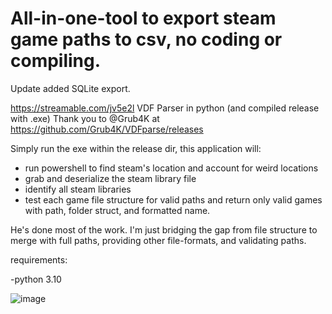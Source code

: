 # All-in-one-tool to export steam game paths to csv, no coding or compiling. 
 
 Update added SQLite export.
 
 

https://streamable.com/jv5e2l
VDF Parser in python (and compiled release with .exe) 
Thank you to @Grub4K at https://github.com/Grub4K/VDFparse/releases

Simply run the exe within the release dir, this application will:
- run powershell to find steam's location and account for weird locations
- grab and deserialize the steam library file
- identify all steam libraries 
- test each game file structure for valid paths and return only valid games with path, folder struct, and formatted name. 

He's done most of the work. I'm just bridging the gap from file structure to merge with full paths, providing other file-formats, and validating paths. 

 requirements:

-python 3.10 
 
![image](https://user-images.githubusercontent.com/98753696/215885553-c05dbeee-9963-4acc-9c5e-0561473814db.png)



